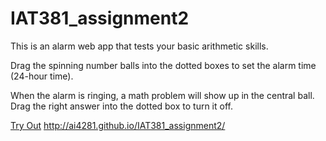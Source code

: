 # IAT381_assignment2

This is an alarm web app that tests your basic arithmetic skills.

Drag the spinning number balls into the dotted boxes to set the alarm time (24-hour time).

When the alarm is ringing, a math problem will show up in the central ball. Drag the right answer into the dotted box to turn it off.

<a href="http://ai4281.github.io/IAT381_assignment2/">Try Out</a>
http://ai4281.github.io/IAT381_assignment2/

